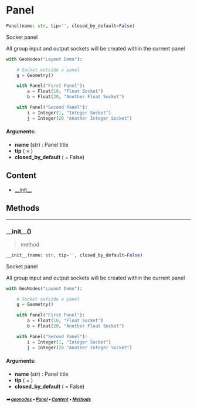 # Panel

``` python
Panel(name: str, tip='', closed_by_default=False)
```

Socket panel

All group input and output sockets will be created within the current panel

``` python
with GeoNodes("Layout Demo"):

    # Socket outside a panel
    g = Geometry()

    with Panel("First Panel"):
        a = Float(10, "Float Socket")
        b = Float(20, "Another Float Socket")

    with Panel("Second Panel"):
        i = Integer(1, "Integer Socket")
        j = Integer(20 "Another Integer Socket")
```

#### Arguments:
- **name** (_str_) : Panel title
- **tip** ( = )
- **closed_by_default** ( = False)

## Content

- [\_\_init__](panel.md#__init__)

## Methods



----------
### \_\_init__()

> method

``` python
__init__(name: str, tip='', closed_by_default=False)
```

Socket panel

All group input and output sockets will be created within the current panel

``` python
with GeoNodes("Layout Demo"):

    # Socket outside a panel
    g = Geometry()

    with Panel("First Panel"):
        a = Float(10, "Float Socket")
        b = Float(20, "Another Float Socket")

    with Panel("Second Panel"):
        i = Integer(1, "Integer Socket")
        j = Integer(20 "Another Integer Socket")
```

#### Arguments:
- **name** (_str_) : Panel title
- **tip** ( = )
- **closed_by_default** ( = False)

##### <sub>:arrow_right: [geonodes](index.md#geonodes) :black_small_square: [Panel](panel.md#panel) :black_small_square: [Content](panel.md#content) :black_small_square: [Methods](panel.md#methods)</sub>